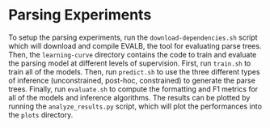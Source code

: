 # Parsing Experiments
To setup the parsing experiments, run the `download-dependencies.sh` script which will download and compile EVALB, the tool for evaluating parse trees.
Then, the `learning-curve` directory contains the code to train and evaluate the parsing model at different levels of supervision.
First, run `train.sh` to train all of the models.
Then, run `predict.sh` to use the three different types of inference (unconstrained, post-hoc, constrained) to generate the parse trees.
Finally, run `evaluate.sh` to compute the formatting and F1 metrics for all of the models and inference algorithms.
The results can be plotted by running the `analyze_results.py` script, which will plot the performances into the `plots` directory.
